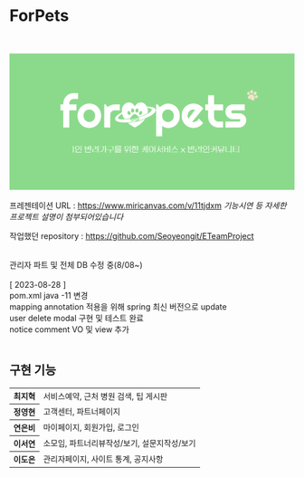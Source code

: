 # ForPets
 <br>
 </p>
 
 
<p align="center">
  <img src="./main.png">
</p>
 
 프레젠테이션 URL : https://www.miricanvas.com/v/11tjdxm
 *기능시연 등 자세한 프로젝트 설명이 첨부되어있습니다*

 작업했던 repository : https://github.com/Seoyeongit/ETeamProject
 
 <br>
 관리자 파트 및 전체 DB 수정 중(8/08~)

 <br>

<br>
[ 2023-08-28 ]
<br>pom.xml java -11 변경
<br>mapping annotation 적용을 위해 spring 최신 버전으로 update
<br>user delete modal 구현 및 테스트 완료
<br>notice comment VO 및 view 추가
<br>
<br>

 ## 구현 기능
 <table>
 <tr>
 <th>
 최지혁
 </th>
 <td>
 서비스예약, 근처 병원 검색, 팁 게시판
 </td>
 </tr>

 <tr>
 <th>
 정영현
 </th>
 <td>
 고객센터, 파트너페이지
 </td>
 </tr>
 
  <tr>
 <th>
 연은비
 </th>
 <td>
마이페이지, 회원가입, 로그인
 </td>
 </tr>
 
  <tr>
 <th>
 이서연
 </th>
 <td>
 소모임, 파트너리뷰작성/보기, 설문지작성/보기
 </td>
 </tr>
 
  <tr>
 <th>
 이도은
 </th>
 <td>
 관리자페이지, 사이트 통계, 공지사항
 </td>
 </tr>

</table>
 

